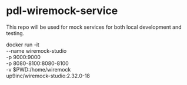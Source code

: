 # pdl-wiremock-service

This repo will be used for mock services for both local development and testing.

docker run -it \
 --name wiremock-studio \
 -p 9000:9000 \
 -p 8080-8100:8080-8100 \
 -v $PWD:/home/wiremock \
 up9inc/wiremock-studio:2.32.0-18
